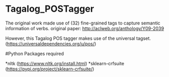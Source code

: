 # Tagalog_POSTagger

The original work made use of (32) fine-grained tags to capture semantic information of verbs.
original paper:   http://aclweb.org/anthology/Y09-2039

However, this Tagalog POS tagger makes use of the universal tagset. (https://universaldependencies.org/u/pos/)

#Python Packages required

*nltk (https://www.nltk.org/install.html)
*sklearn-crfsuite (https://pypi.org/project/sklearn-crfsuite/)





